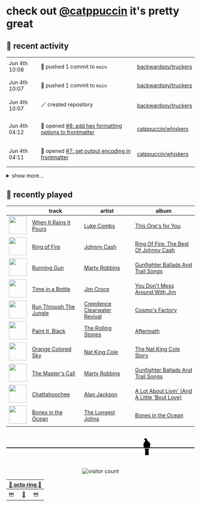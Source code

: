 # check out [@catppuccin](https://github.com/catppuccin) it's pretty great

## 📅 recent activity

<!-- SCRIPT:REPLACE:GITHUB -->
<table>
<tbody>
<tr>
<td><span title='2024-06-04T10:08:57+00:00'>Jun 4th 10:08</span></td>
<td>

🚢 pushed 1 commit to `main`

</td>
<td>

[backwardspy/truckers](https://github.com/backwardspy/truckers)

</td>
</tr>
<tr>
<td><span title='2024-06-04T10:07:55+00:00'>Jun 4th 10:07</span></td>
<td>

🚢 pushed 1 commit to `main`

</td>
<td>

[backwardspy/truckers](https://github.com/backwardspy/truckers)

</td>
</tr>
<tr>
<td><span title='2024-06-04T10:07:09+00:00'>Jun 4th 10:07</span></td>
<td>

🪄 created repository

</td>
<td>

[backwardspy/truckers](https://github.com/backwardspy/truckers)

</td>
</tr>
<tr>
<td><span title='2024-06-04T04:12:10+00:00'>Jun 4th 04:12</span></td>
<td>

📢 opened [#8: add hex formatting options to frontmatter](https://github.com/catppuccin/whiskers/issues/8)

</td>
<td>

[catppuccin/whiskers](https://github.com/catppuccin/whiskers)

</td>
</tr>
<tr>
<td><span title='2024-06-04T04:11:28+00:00'>Jun 4th 04:11</span></td>
<td>

📢 opened [#7: set output encoding in frontmatter](https://github.com/catppuccin/whiskers/issues/7)

</td>
<td>

[catppuccin/whiskers](https://github.com/catppuccin/whiskers)

</td>
</tr>
</tbody>
</table>

<details>
<summary>show more...</summary>
<table>
<tbody>
<tr>
<td><span title='2024-06-03T13:17:20+00:00'>Jun 3rd 13:17</span></td>
<td>

💬 commented on [#2416: Elixir](https://github.com/catppuccin/catppuccin/issues/2416)

</td>
<td>

[catppuccin/catppuccin](https://github.com/catppuccin/catppuccin)

</td>
</tr>
<tr>
<td><span title='2024-06-03T10:41:59+00:00'>Jun 3rd 10:41</span></td>
<td>

🚢 pushed 1 commit to `feat/palette-version`

</td>
<td>

[catppuccin/palette](https://github.com/catppuccin/palette)

</td>
</tr>
<tr>
<td><span title='2024-06-02T18:41:02+00:00'>Jun 2nd 18:41</span></td>
<td>

🔍 reviewed [#72: fix(ports): incorrect link resolution](https://github.com/catppuccin/website/pull/72)

</td>
<td>

[catppuccin/website](https://github.com/catppuccin/website)

</td>
</tr>
<tr>
<td><span title='2024-06-02T18:40:02+00:00'>Jun 2nd 18:40</span></td>
<td>

🔍 reviewed [#72: fix(ports): incorrect link resolution](https://github.com/catppuccin/website/pull/72)

</td>
<td>

[catppuccin/website](https://github.com/catppuccin/website)

</td>
</tr>
<tr>
<td><span title='2024-06-02T16:37:18+00:00'>Jun 2nd 16:37</span></td>
<td>

🔍 reviewed [#266: docs: add archive notice](https://github.com/catppuccin/gtk/pull/266)

</td>
<td>

[catppuccin/gtk](https://github.com/catppuccin/gtk)

</td>
</tr>
<tr>
<td><span title='2024-06-02T12:59:07+00:00'>Jun 2nd 12:59</span></td>
<td>

🚢 pushed 1 commit to `main`

</td>
<td>

[catppuccin/homebrew-tap](https://github.com/catppuccin/homebrew-tap)

</td>
</tr>
<tr>
<td><span title='2024-06-02T12:59:07+00:00'>Jun 2nd 12:59</span></td>
<td>

🎉 closed [#21: chore(deps): update actions/upload-artifact action to v4](https://github.com/catppuccin/homebrew-tap/pull/21)

</td>
<td>

[catppuccin/homebrew-tap](https://github.com/catppuccin/homebrew-tap)

</td>
</tr>
<tr>
<td><span title='2024-06-02T12:36:17+00:00'>Jun 2nd 12:36</span></td>
<td>

🚢 pushed 1 commit to `renovate/major-github-artifact-actions`

</td>
<td>

[catppuccin/homebrew-tap](https://github.com/catppuccin/homebrew-tap)

</td>
</tr>
<tr>
<td><span title='2024-06-02T12:25:33+00:00'>Jun 2nd 12:25</span></td>
<td>

🚢 pushed 2 commits to `bump-catwalk-1.3.1`

</td>
<td>

[backwardspy/homebrew-tap](https://github.com/backwardspy/homebrew-tap)

</td>
</tr>
<tr>
<td><span title='2024-06-02T12:24:58+00:00'>Jun 2nd 12:24</span></td>
<td>

🚢 pushed 1 commit to `main`

</td>
<td>

[catppuccin/homebrew-tap](https://github.com/catppuccin/homebrew-tap)

</td>
</tr>
<tr>
<td><span title='2024-06-02T12:16:25+00:00'>Jun 2nd 12:16</span></td>
<td>

🚀 opened [#27: catwalk 1.3.1](https://github.com/catppuccin/homebrew-tap/pull/27)

</td>
<td>

[catppuccin/homebrew-tap](https://github.com/catppuccin/homebrew-tap)

</td>
</tr>
<tr>
<td><span title='2024-06-02T12:11:43+00:00'>Jun 2nd 12:11</span></td>
<td>

🚢 pushed 1 commit to `main`

</td>
<td>

[catppuccin/homebrew-tap](https://github.com/catppuccin/homebrew-tap)

</td>
</tr>
<tr>
<td><span title='2024-06-02T11:56:12+00:00'>Jun 2nd 11:56</span></td>
<td>

🚢 pushed 1 commit to `main`

</td>
<td>

[catppuccin/homebrew-tap](https://github.com/catppuccin/homebrew-tap)

</td>
</tr>
<tr>
<td><span title='2024-06-01T21:18:52+00:00'>Jun 1st 21:18</span></td>
<td>

🚢 pushed 1 commit to `main`

</td>
<td>

[backwardspy/dots](https://github.com/backwardspy/dots)

</td>
</tr>
</tbody>
</table>
</details>
<!-- SCRIPT:REPLACE:GITHUB -->

## 🎵 recently played

<!-- SCRIPT:REPLACE:SPOTIFY -->
| | track | artist | album |
| - | - | - | - |
| <img src="https://i.scdn.co/image/ab67616d00004851b7578013decfa174e30dc298" width="48" height="48"> | [When It Rains It Pours](https://open.spotify.com/track/1mMLMZYXkMueg65jRRWG1l) | [Luke Combs](https://open.spotify.com/artist/718COspgdWOnwOFpJHRZHS) | [This One's for You](https://open.spotify.com/track/1mMLMZYXkMueg65jRRWG1l) |
| <img src="https://i.scdn.co/image/ab67616d00004851dfe4bfe695c4192e547e72c7" width="48" height="48"> | [Ring of Fire](https://open.spotify.com/track/6YffUZJ2R06kyxyK6onezL) | [Johnny Cash](https://open.spotify.com/artist/6kACVPfCOnqzgfEF5ryl0x) | [Ring Of Fire: The Best Of Johnny Cash](https://open.spotify.com/track/6YffUZJ2R06kyxyK6onezL) |
| <img src="https://i.scdn.co/image/ab67616d00004851084051346f432cc68a1279cd" width="48" height="48"> | [Running Gun](https://open.spotify.com/track/1DvLnmJqQYtWD29uB6S8z3) | [Marty Robbins](https://open.spotify.com/artist/0Xi59sEw38vRvwleSAVqoo) | [Gunfighter Ballads And Trail Songs](https://open.spotify.com/track/1DvLnmJqQYtWD29uB6S8z3) |
| <img src="https://i.scdn.co/image/ab67616d000048516c955079f53ae636e7bef0ee" width="48" height="48"> | [Time in a Bottle](https://open.spotify.com/track/7uWFUpGuEfmxYeymkV95jn) | [Jim Croce](https://open.spotify.com/artist/1R6Hx1tJ2VOUyodEpC12xM) | [You Don't Mess Around With Jim](https://open.spotify.com/track/7uWFUpGuEfmxYeymkV95jn) |
| <img src="https://i.scdn.co/image/ab67616d000048516e186edfb8fe3710fdc1f7c2" width="48" height="48"> | [Run Through The Jungle](https://open.spotify.com/track/5VfgDw3oOzcNoszDwkLQhH) | [Creedence Clearwater Revival](https://open.spotify.com/artist/3IYUhFvPQItj6xySrBmZkd) | [Cosmo's Factory](https://open.spotify.com/track/5VfgDw3oOzcNoszDwkLQhH) |
| <img src="https://i.scdn.co/image/ab67616d00004851bad7062c3fd2f2d037989694" width="48" height="48"> | [Paint It, Black](https://open.spotify.com/track/63T7DJ1AFDD6Bn8VzG6JE8) | [The Rolling Stones](https://open.spotify.com/artist/22bE4uQ6baNwSHPVcDxLCe) | [Aftermath](https://open.spotify.com/track/63T7DJ1AFDD6Bn8VzG6JE8) |
| <img src="https://i.scdn.co/image/ab67616d00004851deac5adf07affb5fec422701" width="48" height="48"> | [Orange Colored Sky](https://open.spotify.com/track/6fUDNcmsnnUVyOtEnA9xdC) | [Nat King Cole](https://open.spotify.com/artist/7v4imS0moSyGdXyLgVTIV7) | [The Nat King Cole Story](https://open.spotify.com/track/6fUDNcmsnnUVyOtEnA9xdC) |
| <img src="https://i.scdn.co/image/ab67616d00004851084051346f432cc68a1279cd" width="48" height="48"> | [The Master's Call](https://open.spotify.com/track/62rmfpQuieSgCITPX819sR) | [Marty Robbins](https://open.spotify.com/artist/0Xi59sEw38vRvwleSAVqoo) | [Gunfighter Ballads And Trail Songs](https://open.spotify.com/track/62rmfpQuieSgCITPX819sR) |
| <img src="https://i.scdn.co/image/ab67616d00004851339e0338643501b977b4dca6" width="48" height="48"> | [Chattahoochee](https://open.spotify.com/track/0zguOtmQBHtdzIG35vZilH) | [Alan Jackson](https://open.spotify.com/artist/4mxWe1mtYIYfP040G38yvS) | [A Lot About Livin' (And A Little 'Bout Love)](https://open.spotify.com/track/0zguOtmQBHtdzIG35vZilH) |
| <img src="https://i.scdn.co/image/ab67616d000048518ca625f53442bb840409f846" width="48" height="48"> | [Bones in the Ocean](https://open.spotify.com/track/3axCgesL3rsjGzCX9ZJCTo) | [The Longest Johns](https://open.spotify.com/artist/5k979N1TnPncUyqlXlaRSv) | [Bones in the Ocean](https://open.spotify.com/track/3axCgesL3rsjGzCX9ZJCTo) |

<!-- SCRIPT:REPLACE:SPOTIFY -->

<br>

<div align="center">

<picture>
    <source media="(prefers-color-scheme: light)" srcset="assets/pigeon-light.svg">
    <source media="(prefers-color-scheme: dark)" srcset="assets/pigeon-dark.svg">
    <img alt="pigeon sitting on a wire" src="assets/pigeon-light.svg">
</picture>

<br>
<br>

![visitor count](https://profile-counter.glitch.me/backwardspy/count.svg)

<table>
    <thead>
        <th colspan="3"><a href="https://octo-ring.com">🐙 octo ring 🐙</a></th>
    </thead>
    <tbody>
        <td><a href="https://octo-ring.com/p/backwardspy/prev">⏮️</a></td>
        <td><a href="https://octo-ring.com/p/backwardspy/random">🔀</a></td>
        <td><a href="https://octo-ring.com/p/backwardspy/next">⏭️</a></td>
    </tbody>
</table>

</div>
